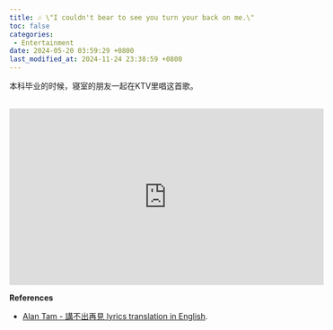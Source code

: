 ```yaml
---
title: 🎶 \"I couldn't bear to see you turn your back on me.\"
toc: false
categories:
 - Entertainment
date: 2024-05-20 03:59:29 +0800
last_modified_at: 2024-11-24 23:38:59 +0800
---
```


本科毕业的时候，寝室的朋友一起在KTV里唱这首歌。

<br>

<iframe width="560" height="315" src="https://www.youtube.com/embed/xnf6e1A8yn0?si=XEpDtzsnohiFr6Oc" title="YouTube video player" frameborder="0" allow="accelerometer; autoplay; clipboard-write; encrypted-media; gyroscope; picture-in-picture; web-share" referrerpolicy="strict-origin-when-cross-origin" allowfullscreen></iframe>

<br>

**References**

- [Alan Tam - 講不出再見 lyrics translation in English](https://www.musixmatch.com/lyrics/%E8%AD%9A%E8%A9%A0%E9%BA%9F/%E8%AC%9B%E4%B8%8D%E5%87%BA%E5%86%8D%E8%A6%8B).
